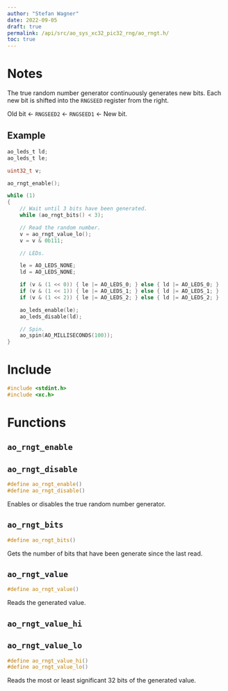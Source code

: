 ```yaml
---
author: "Stefan Wagner"
date: 2022-09-05
draft: true
permalink: /api/src/ao_sys_xc32_pic32_rng/ao_rngt.h/
toc: true
---
```


# Notes

The true random number generator continuously generates new bits. Each new bit is shifted into the `RNGSEED` register from the right.

Old bit &larr; `RNGSEED2` &larr; `RNGSEED1` &larr; New bit.

## Example

```c
ao_leds_t ld;
ao_leds_t le;
```

```c
uint32_t v;
```

```c
ao_rngt_enable();

while (1)
{
    // Wait until 3 bits have been generated.
    while (ao_rngt_bits() < 3);

    // Read the random number.
    v = ao_rngt_value_lo();
    v = v & 0b111;

    // LEDs.

    le = AO_LEDS_NONE;
    ld = AO_LEDS_NONE;

    if (v & (1 << 0)) { le |= AO_LEDS_0; } else { ld |= AO_LEDS_0; }
    if (v & (1 << 1)) { le |= AO_LEDS_1; } else { ld |= AO_LEDS_1; }
    if (v & (1 << 2)) { le |= AO_LEDS_2; } else { ld |= AO_LEDS_2; }

    ao_leds_enable(le);
    ao_leds_disable(ld);

    // Spin.
    ao_spin(AO_MILLISECONDS(100));
}
```

# Include

```c
#include <stdint.h>
#include <xc.h>
```

# Functions

## `ao_rngt_enable`
## `ao_rngt_disable`

```c
#define ao_rngt_enable()
#define ao_rngt_disable()
```

Enables or disables the true random number generator.

## `ao_rngt_bits`

```c
#define ao_rngt_bits()
```

Gets the number of bits that have been generate since the last read.

## `ao_rngt_value`

```c
#define ao_rngt_value()
```

Reads the generated value.

## `ao_rngt_value_hi`
## `ao_rngt_value_lo`

```c
#define ao_rngt_value_hi()
#define ao_rngt_value_lo()
```

Reads the most or least significant 32 bits of the generated value.
